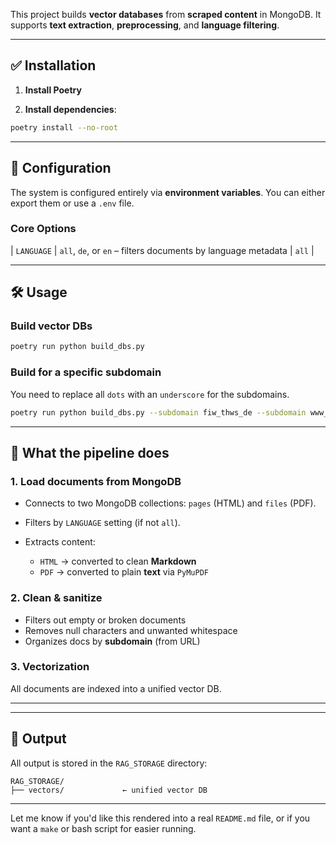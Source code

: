 

This project builds **vector databases** from **scraped content** in MongoDB. It supports **text extraction**, **preprocessing**, and **language filtering**.

---

## ✅ Installation

1. **Install Poetry**

2. **Install dependencies**:

```bash
poetry install --no-root
```

---

## 🔧 Configuration

The system is configured entirely via **environment variables**. You can either export them or use a `.env` file.

### Core Options


| `LANGUAGE`                    | `all`, `de`, or `en` – filters documents by language metadata                          | `all`           |


---

## 🛠 Usage

### Build vector DBs

```bash
poetry run python build_dbs.py
```



### Build for a specific subdomain

You need to replace all `dots` with an `underscore` for the subdomains.

```bash
poetry run python build_dbs.py --subdomain fiw_thws_de --subdomain www_thws_de
```




---

## 🧹 What the pipeline does

### 1. **Load documents from MongoDB**

* Connects to two MongoDB collections: `pages` (HTML) and `files` (PDF).
* Filters by `LANGUAGE` setting (if not `all`).
* Extracts content:

  * `HTML` → converted to clean **Markdown**
  * `PDF` → converted to plain **text** via `PyMuPDF`

### 2. **Clean & sanitize**

* Filters out empty or broken documents
* Removes null characters and unwanted whitespace
* Organizes docs by **subdomain** (from URL)

### 3. **Vectorization**

All documents are indexed into a unified vector DB.

---



---

## 📁 Output

All output is stored in the `RAG_STORAGE` directory:

```
RAG_STORAGE/
├── vectors/             ← unified vector DB
```

---

Let me know if you'd like this rendered into a real `README.md` file, or if you want a `make` or bash script for easier running.
